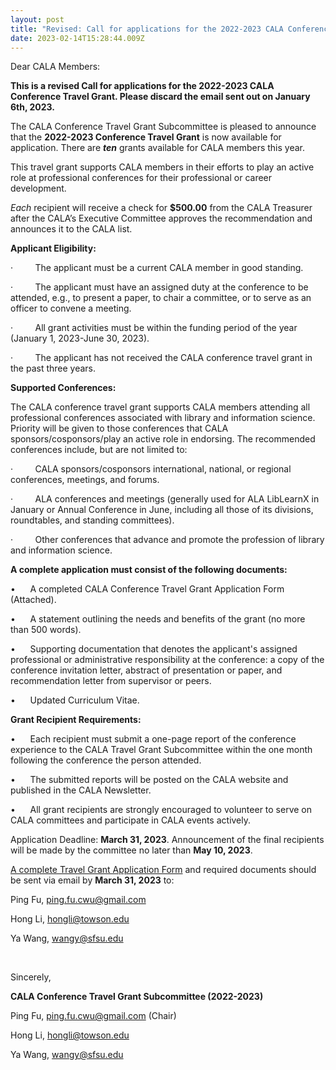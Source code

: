 ```yaml
---
layout: post
title: "Revised: Call for applications for the 2022-2023 CALA Conference Travel Grant"
date: 2023-02-14T15:28:44.009Z
---
```

Dear CALA Members:

**This is a revised Call for applications for the 2022-2023 CALA Conference Travel Grant. Please discard the email sent out on January 6th, 2023.**

The CALA Conference Travel Grant Subcommittee is pleased to announce that the **2022-2023 Conference Travel Grant** is now available for application. There are ***ten*** grants available for CALA members this year. 

This travel grant supports CALA members in their efforts to play an active role at professional conferences for their professional or career development.  

*Each* recipient will receive a check for **$500.00** from the CALA Treasurer after the CALA’s Executive Committee approves the recommendation and announces it to the CALA list.   

**Applicant Eligibility:**  

·         The applicant must be a current CALA member in good standing.  

·         The applicant must have an assigned duty at the conference to be attended, e.g., to present a paper, to chair a committee, or to serve as an officer to convene a meeting.  

·         All grant activities must be within the funding period of the year (January 1, 2023-June 30, 2023).   

·         The applicant has not received the CALA conference travel grant in the past three years.  

**Supported Conferences:**  

The CALA conference travel grant supports CALA members attending all professional conferences associated with library and information science. Priority will be given to those conferences that CALA sponsors/cosponsors/play an active role in endorsing. The recommended conferences include, but are not limited to:  

·         CALA sponsors/cosponsors international, national, or regional conferences, meetings, and forums.  

·         ALA conferences and meetings (generally used for ALA LibLearnX in January or Annual Conference in June, including all those of its divisions, roundtables, and standing committees).         

·         Other conferences that advance and promote the profession of library and information science.   

**A complete application must consist of the following documents:**   

•      A completed CALA Conference Travel Grant Application Form (Attached).   

•      A statement outlining the needs and benefits of the grant (no more than 500 words).   

•      Supporting documentation that denotes the applicant's assigned professional or administrative responsibility at the conference: a copy of the conference invitation letter, abstract of presentation or paper, and recommendation letter from supervisor or peers.   

•      Updated Curriculum Vitae.  

**Grant Recipient Requirements:**  

•      Each recipient must submit a one-page report of the conference experience to the CALA Travel Grant Subcommittee within the one month following the conference the person attended.  

•      The submitted reports will be posted on the CALA website and published in the CALA Newsletter.  

•      All grant recipients are strongly encouraged to volunteer to serve on CALA committees and participate in CALA events actively.  

Application Deadline: **March 31, 2023**. Announcement of the final recipients will be made by the committee no later than **May 10, 2023**.  

[A complete Travel Grant Application Form](https://drive.google.com/file/d/1MXPI0HPFVsL3Slz585rs3Q9y6_ZSDrKs/view?usp=share_link) and required documents should be sent via email by **March 31, 2023** to:   



Ping Fu, [ping.fu.cwu@gmail.com](mailto:ping.fu.cwu@gmail.com)  

Hong Li, [hongli@towson.edu](mailto:hongli@towson.edu) 

Ya Wang, [wangy@sfsu.edu](mailto:wangy@sfsu.edu) 

 

Sincerely,   

**CALA Conference Travel Grant Subcommittee (2022-2023)**   

Ping Fu, [ping.fu.cwu@gmail.com](mailto:ping.fu.cwu@gmail.com) (Chair) 

Hong Li, [hongli@towson.edu](mailto:hongli@towson.edu) 

Ya Wang, [wangy@sfsu.edu](mailto:wangy@sfsu.edu)
